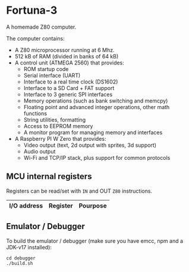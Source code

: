 # Fortuna-3
A homemade Z80 computer.

The computer contains:

 - A Z80 microprocessor running at 6 Mhz.
 - 512 kB of RAM (divided in banks of 64 kB)
 - A control unit (ATMEGA 2560) that provides:
   - ROM startup code
   - Serial interface (UART)
   - Interface to a real time clock (DS1602)
   - Interface to a SD Card + FAT support
   - Interface to 3 generic SPI interfaces
   - Memory operations (such as bank switching and memcpy)
   - Floating point and advanced integer operations, other math functions
   - String utilities, formatting
   - Access to EEPROM memory
   - A monitor program for managing memory and interfaces
 - A Raspberry PI W Zero that provides:
   - Video output (text, 2d output with sprites, 3d support)
   - Audio output
   - Wi-Fi and TCP/IP stack, plus support for common protocols

## MCU internal registers

Registers can be read/set with `IN` and OUT `Z80` instructions.

| I/O address | Register | Pourpose |
|-------------|----------|----------|


## Emulator / Debugger

To build the emulator / debugger (make sure you have emcc, npm and a JDK-v17 installed):

```
cd debugger
./build.sh
```
